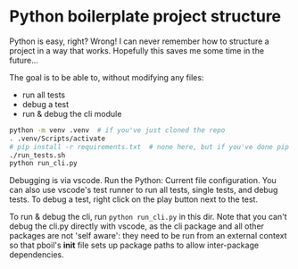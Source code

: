 # Python boilerplate project structure

Python is easy, right? Wrong! I can never remember how to structure a
project in a way that works. Hopefully this saves me some time in the future...

The goal is to be able to, without modifying any files:
- run all tests
- debug a test
- run & debug the cli module

```sh
python -m venv .venv  # if you've just cloned the repo
. .venv/Scripts/activate
# pip install -r requirements.txt  # none here, but if you've done pip freeze > requirements.txt
./run_tests.sh
python run_cli.py
```

Debugging is via vscode. Run the Python: Current file configuration.
You can also use vscode's test runner to run all tests, single tests, and debug
tests. To debug a test, right click on the play button next to the test.

To run & debug the cli, run `python run_cli.py` in this dir. Note that you can't
debug the cli.py directly with vscode, as the cli package and all other packages
are not 'self aware': they need to be run from an external context so that
pboil's __init__ file sets up package paths to allow inter-package dependencies.
